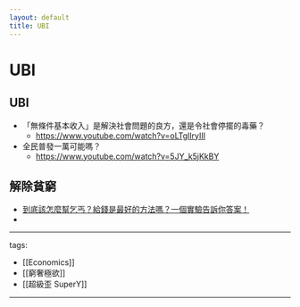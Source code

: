 ```yaml
---
layout: default
title: UBI
---
```


# UBI

## UBI
* 「無條件基本收入」是解決社會問題的良方，還是令社會停擺的毒藥？
  * https://www.youtube.com/watch?v=oLTgIlryIII
* 全民普發一萬可能嗎？
  * https://www.youtube.com/watch?v=5JY_k5jKkBY

## 解除貧窮
* [到底該怎麼幫乞丐？給錢是最好的方法嗎？一個實驗告訴你答案！](https://youtu.be/4EEOdlau3k4)
* 




---
tags:
  - [[Economics]]
  - [[窮奢極欲]]
  - [[超級歪 SuperY]]
---